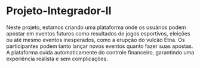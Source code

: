 # Projeto-Integrador-II
Neste projeto, estamos criando uma plataforma onde os usuários podem apostar em eventos futuros como resultados de jogos esportivos, eleições ou até mesmo eventos inesperados, como a erupção do vulcão Etna. Os participantes podem tanto lançar novos eventos quanto fazer suas apostas. A plataforma cuida automaticamente do controle financeiro, garantindo uma experiência realista e sem complicações.
